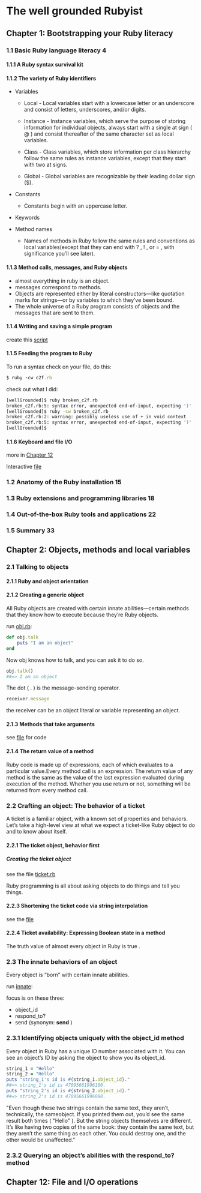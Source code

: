 # The well grounded Rubyist

## Chapter 1: Bootstrapping your Ruby literacy

### 1.1 Basic Ruby language literacy 4

#### 1.1.1 A Ruby syntax survival kit

#### 1.1.2 The variety of Ruby identifiers

- Variables
    - Local - Local variables start with a lowercase letter or an underscore and consist of letters, underscores, and/or digits.

    - Instance - Instance variables, which serve the purpose of storing information for individual objects, always start with a single at sign ( @ ) and consist thereafter of the same character set as local variables.

    - Class - Class variables, which store information per class hierarchy follow the same rules as instance variables, except that they start with two at signs.

    - Global - Global variables are recognizable by their leading dollar sign ($).

- Constants
    - Constants begin with an uppercase letter.

- Keywords

- Method names
    - Names of methods in Ruby follow the same rules and conventions as local variables(except that they can end with ? , ! , or = , with significance you’ll see later).


#### 1.1.3 Method calls, messages, and Ruby objects

- almost everything in ruby is an object.
- messages correspond to methods.
- Objects are represented either by literal constructors—like quotation marks for strings—or by variables to which they’ve been bound.
- The whole universe of a Ruby program consists of objects and the messages that are sent to them.

#### 1.1.4 Writing and saving a simple program

create this [script](c2f.rb)

#### 1.1.5 Feeding the program to Ruby

To run a syntax check on your file, do this:

```ruby
$ ruby -cw c2f.rb
```

check out what I did:
```sh
[wellGrounded]$ ruby broken_c2f.rb 
broken_c2f.rb:5: syntax error, unexpected end-of-input, expecting ')'
[wellGrounded]$ ruby -cw broken_c2f.rb 
broken_c2f.rb:2: warning: possibly useless use of + in void context
broken_c2f.rb:5: syntax error, unexpected end-of-input, expecting ')'
[wellGrounded]$ 
```

#### 1.1.6 Keyboard and file I/O

more in [Chapter 12](#chapter-12:-file-and-I/O-operations)

Interactive [file](c2fi.rb)




### 1.2 Anatomy of the Ruby installation 15
### 1.3 Ruby extensions and programming libraries 18
### 1.4 Out-of-the-box Ruby tools and applications 22
### 1.5 Summary 33


## Chapter 2: Objects, methods and local variables

### 2.1 Talking to objects

#### 2.1.1 Ruby and object orientation

#### 2.1.2 Creating a generic object

All Ruby objects are created with certain innate abilities—certain methods that they know how to execute because they’re Ruby objects.

run [obj.rb](obj.rb):

```ruby
def obj.talk
    puts "I am an object"
end
```

Now obj knows how to talk, and you can ask it to do so.

```ruby
obj.talk()
##=> I am an object
```
The dot ( . ) is the message-sending operator.

```ruby 
receiver.message
```

the receiver can be an object literal or variable representing an object.

#### 2.1.3 Methods that take arguments

see [file](obj.rb) for code



#### 2.1.4 The return value of a method

Ruby code is made up of expressions, each of which evaluates to a particular value.Every method call is an expression. The return value of any method is the same as the value of the last expression evaluated during execution of the method. Whether you use return or not, something will be returned from every method call.


### 2.2 Crafting an object: The behavior of a ticket

A ticket is a familiar object, with a known set of properties and behaviors. Let’s take a high-level view at what we expect a ticket-like Ruby object to do and to know about itself.

#### 2.2.1 The ticket object, behavior first

##### Creating the ticket object

see the file [ticket.rb](ticket.rb)

Ruby programming is all about asking objects to do things and tell you things.

#### 2.2.3 Shortening the ticket code via string interpolation

see the [file](ticket.rb)

#### 2.2.4 Ticket availability: Expressing Boolean state in a method

The truth value of almost every object in Ruby is true .

### 2.3 The innate behaviors of an object

Every object is “born” with certain innate abilities.

run [innate](innate.rb):

focus is on these three:

- object_id
- respond_to?
- send (synonym: __send__ )

### 2.3.1 Identifying objects uniquely with the object_id method

Every object in Ruby has a unique ID number associated with it. You can see an object’s ID by asking the object to show you its object_id.


~~~ruby
string_1 = "Hello"
string_2 = "Hello"
puts "string_1's id is #{string_1.object_id}."
##=> string_1's id is 47095661996100.
puts "string_2's id is #{string_2.object_id}."
##=> string_2's id is 47095661996080.
~~~

"Even though these two strings contain the same text, they aren’t, technically, the sameobject. If you printed them out, you’d see the same result both times ( "Hello" ). But the string objects themselves are different. It’s like having two copies of the same book: they contain the same text, but they aren’t the same thing as each other. You could destroy one, and the other would be unaffected."

### 2.3.2 Querying an object’s abilities with the respond_to? method


## Chapter 12: File and I/O operations